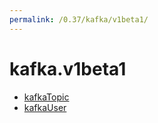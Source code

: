```yaml
---
permalink: /0.37/kafka/v1beta1/
---
```


# kafka.v1beta1



* [kafkaTopic](kafkaTopic.md)
* [kafkaUser](kafkaUser.md)